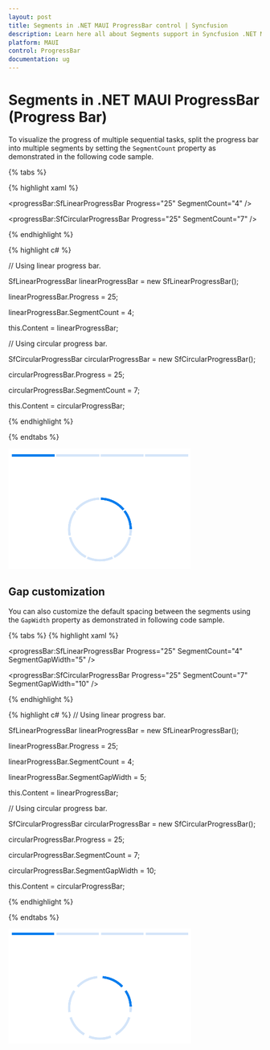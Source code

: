 ```yaml
---
layout: post
title: Segments in .NET MAUI ProgressBar control | Syncfusion
description: Learn here all about Segments support in Syncfusion .NET MAUI ProgressBar control, its elements and more.
platform: MAUI
control: ProgressBar
documentation: ug
---
```


# Segments in .NET MAUI ProgressBar (Progress Bar)

To visualize the progress of multiple sequential tasks, split the progress bar into multiple segments by setting the `SegmentCount` property as demonstrated in the following code sample.

{% tabs %} 

{% highlight xaml %}

<!--Using linear progress bar-->

<progressBar:SfLinearProgressBar Progress="25" SegmentCount="4" />

<!--Using circular progress bar-->

<progressBar:SfCircularProgressBar Progress="25" SegmentCount="7" />

{% endhighlight %}

{% highlight c# %}

// Using linear progress bar.

SfLinearProgressBar linearProgressBar = new SfLinearProgressBar();

linearProgressBar.Progress = 25;

linearProgressBar.SegmentCount = 4;

this.Content = linearProgressBar;

// Using circular progress bar.

SfCircularProgressBar circularProgressBar = new SfCircularProgressBar();

circularProgressBar.Progress = 25;

circularProgressBar.SegmentCount = 7;

this.Content = circularProgressBar;

{% endhighlight %}

{% endtabs %} 

![Segment](images/Segment/Segment.png)

## Gap customization

You can also customize the default spacing between the segments using the `GapWidth` property as demonstrated in following code sample.

{% tabs %} 
{% highlight xaml %}

<!--Using linear progress bar-->

<progressBar:SfLinearProgressBar Progress="25" SegmentCount="4" SegmentGapWidth="5" />

<!--Using circular progress bar-->

<progressBar:SfCircularProgressBar Progress="25" SegmentCount="7" SegmentGapWidth="10" />

{% endhighlight %}

{% highlight c# %}
// Using linear progress bar.

SfLinearProgressBar linearProgressBar = new SfLinearProgressBar();

linearProgressBar.Progress = 25;

linearProgressBar.SegmentCount = 4;

linearProgressBar.SegmentGapWidth = 5;

this.Content = linearProgressBar;

// Using circular progress bar.

SfCircularProgressBar circularProgressBar = new SfCircularProgressBar();

circularProgressBar.Progress = 25;

circularProgressBar.SegmentCount = 7;

circularProgressBar.SegmentGapWidth = 10;

this.Content = circularProgressBar;

{% endhighlight %}

{% endtabs %} 

![Gap](images/Segment/Gap_width.png)
